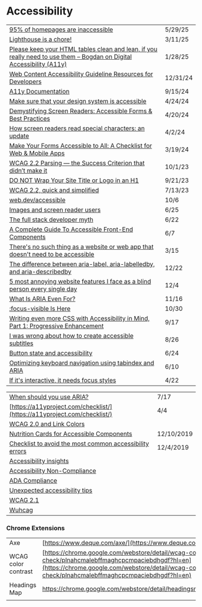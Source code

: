 # Accessibility

|                                                                                                                                                                                                                                                                 |          |
| --------------------------------------------------------------------------------------------------------------------------------------------------------------------------------------------------------------------------------------------------------------- | -------- |
| [95% of homepages are inaccessible](https://app.daily.dev/posts/95-of-homepages-are-inaccessible-wdzixonrh)                                                                                                                                                     | 5/29/25  |
| [Lighthouse is a chore!](https://itnext.io/lighthouse-is-a-chore-c2c21ee4e0af)                                                                                                                                                                                  | 3/11/25  |
| [Please keep your HTML tables clean and lean, if you really need to use them – Bogdan on Digital Accessibility (A11y)](https://app.daily.dev/posts/please-keep-your-html-tables-clean-and-lean-if-you-really-need-to-use-them-bogdan-on-digital-acce-izhqywrxj) | 1/28/25  |
| [Web Content Accessibility Guideline Resources for Developers](https://app.daily.dev/posts/web-content-accessibility-guideline-resources-for-developers-7pc8qcjbq)                                                                                              | 12/31/24 |
| [A11y Documentation](https://app.daily.dev/posts/a11y-documentation-aujl7b5ox)                                                                                                                                                                                  | 9/15/24  |
| [Make sure that your design system is accessible](https://cerovac.com/a11y/2024/04/make-sure-that-your-design-system-is-accessible/)                                                                                                                            | 4/24/24  |
| [Demystifying Screen Readers: Accessible Forms & Best Practices](https://css-tricks.com/demystifying-screen-readers-accessible-forms-best-practices/)                                                                                                           | 4/20/24  |
| [How screen readers read special characters: an update](https://elevenways.be/en/articles/screenreaders-special-characters)                                                                                                                                     | 4/2/24   |
| [Make Your Forms Accessible to All: A Checklist for Web & Mobile Apps](https://www.digitala11y.com/make-your-forms-accessible-to-all-a-checklist-for-web-mobile-apps/)                                                                                          | 3/19/24  |
| [WCAG 2.2 Parsing — the Success Criterion that didn’t make it](https://uxdesign.cc/wcag-2-2-parsing-the-success-criterion-that-didnt-make-it-ab8d4904328e)                                                                                                      | 10/1/23  |
| [DO NOT Wrap Your Site Title or Logo in an H1](https://bootcamp.uxdesign.cc/do-not-wrap-your-site-title-or-logo-in-an-h1-21dcc81a8b71)                                                                                                                          | 9/21/23  |
| [WCAG 2.2, quick and simplified](https://medium.com/design-ibm/wcag-2-2-quick-and-simplified-73c3ff66b065)                                                                                                                                                      | 7/13/23  |
| [web.dev/accessible](https://web.dev/accessible/)                                                                                                                                                                                                               | 10/6     |
| [Images and screen reader users](https://gomakethings.com/images-and-screen-reader-users/)                                                                                                                                                                      | 6/25     |
| [The full stack developer myth](https://gomakethings.com/the-full-stack-developer-myth/)                                                                                                                                                                        | 6/22     |
| [A Complete Guide To Accessible Front-End Components](https://www.smashingmagazine.com/2021/03/complete-guide-accessible-front-end-components/)                                                                                                                 | 6/7      |
| [There's no such thing as a website or web app that doesn't need to be accessible](https://gomakethings.com/theres-no-such-thing-as-a-website-or-web-app-that-doesnt-need-to-be-accessible/)                                                                    | 3/15     |
| [The difference between aria-label, aria-labelledby, and aria-describedby](https://benmyers.dev/blog/aria-labels-and-descriptions/)                                                                                                                             | 12/22    |
| [5 most annoying website features I face as a blind person every single day](https://bighack.org/5-most-annoying-website-features-i-face-as-a-blind-screen-reader-user-accessibility/)                                                                          | 12/4     |
| [What Is ARIA Even For?](https://briefs.video/#pilot)                                                                                                                                                                                                           | 11/16    |
| [:focus-visible Is Here](https://css-tricks.com/focusing-on-focus-styles/)                                                                                                                                                                                      | 10/30    |
| [Writing even more CSS with Accessibility in Mind, Part 1: Progressive Enhancement](https://www.matuzo.at/blog/writing-even-more-css-with-accessibility-in-mind-progressive-enhancement/?utm_source=CSS-Weekly\&utm_campaign=Issue-427\&utm_medium=email)       | 9/17     |
| [I was wrong about how to create accessible subtitles](https://gomakethings.com/i-was-wrong-about-how-to-create-accessible-subtitles/?mc_cid=86c1841e90\&mc_eid=\[UNIQID])                                                                                      | 8/26     |
| [Button state and accessibility](https://gomakethings.com/button-state-and-accessibility/?mc_cid=71656d75a6\&mc_eid=\[UNIQID])                                                                                                                                  | 6/24     |
| [Optimizing keyboard navigation using tabindex and ARIA](https://www.sarasoueidan.com/blog/keyboard-friendlier-article-listings/?utm_source=CSS-Weekly\&utm_campaign=Issue-414\&utm_medium=email)                                                               | 6/10     |
| [If it's interactive, it needs focus styles](https://gomakethings.com/if-its-interactive-it-needs-focus-styles/?mc_cid=e46f4c8f02\&mc_eid=\[UNIQID])                                                                                                            | 4/22     |

|                                                                                                                                                        |            |
| ------------------------------------------------------------------------------------------------------------------------------------------------------ | ---------- |
| [When should you use ARIA?](https://gomakethings.com/when-should-you-use-aria/?mc_cid=fba48fd3af\&mc_eid=\[UNIQID])                                    | 7/17       |
| [https://a11yproject.com/checklist/](https://a11yproject.com/checklist/)                                                                               | 4/4        |
| [WCAG 2.0 and Link Colors](https://webaim.org/blog/wcag-2-0-and-link-colors/)                                                                          |            |
| [Nutrition Cards for Accessible Components](https://davatron5000.github.io/a11y-nutrition-cards)                                                       | 12/10/2019 |
| [Checklist to avoid the most common accessibility errors](https://www.brucelawson.co.uk/2019/checklist-to-avoid-the-most-common-accessibility-errors/) | 12/4/2019  |
| [Accessibility insights](https://accessibilityinsights.io/)                                                                                            |            |
| [Accessibility Non-Compliance](https://www.telerik.com/blogs/so-youre-being-sued-for-accessibility-non-compliance)                                     |            |
| [ADA Compliance](https://www.interactiveaccessibility.com/services/ada-compliance)                                                                     |            |
| [Unexpected accessibility tips](https://www.cjcid.com/articles/unexpected-a11y-tips/)                                                                  |            |
| [WCAG 2.1](https://www.w3.org/TR/WCAG21/)                                                                                                              |            |
| [Wuhcag](https://www.wuhcag.com/wcag-checklist/)                                                                                                       |            |

### Chrome Extensions

|                     |                                                                                                                                                                                                                          |
| ------------------- | ------------------------------------------------------------------------------------------------------------------------------------------------------------------------------------------------------------------------ |
| Axe                 | [https://www.deque.com/axe/](https://www.deque.com/axe/)                                                                                                                                                                 |
| WCAG color contrast | [https://chrome.google.com/webstore/detail/wcag-color-contrast-check/plnahcmalebffmaghcpcmpaciebdhgdf?hl=en](https://chrome.google.com/webstore/detail/wcag-color-contrast-check/plnahcmalebffmaghcpcmpaciebdhgdf?hl=en) |
| Headings Map        | https://chrome.google.com/webstore/detail/headingsmap/flbjommegcjonpdmenkdiocclhjacmbi                                                                                                                                   |
|                     |                                                                                                                                                                                                                          |
